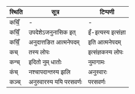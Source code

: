 | स्थिति | सूत्र | टिप्पणी |
| ----- | ------- | ------ |
| कचिँ॒ | - | - |
| कचिँ॒ | उपदेशेऽजनुनासिक इत् | इँ-इत्यस्य इत्संज्ञा |
| कचिँ॒ | अनुदात्तङित आत्मनेपदम् | इति आत्मनेपदम् |
| कच् | तस्य लोपः | इत्संज्ञकस्य लोपः |
| कन्च् | इदितो नुम् धातोः | नुमागामः |
| कंच् | नश्चापदान्तस्य झलि | अनुस्वारः |
| कञ्च् | अनुस्वारस्य ययि परसवर्णः | परसवर्णः |
